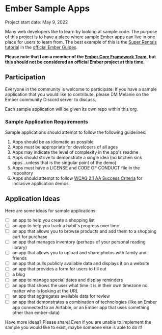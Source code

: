 # Ember Sample Apps

Project start date: May 9, 2022

Many web developers like to learn by looking at sample code. The purpose of this project is to have a place where sample Ember apps can live in one place for users to learn from. The best example of this is the [Super Rentals tutorial](https://guides.emberjs.com/release/tutorial/part-1/) in the [official Ember Guides](https://guides.emberjs.com/release/).

**Please note that I am a member of the [Ember Core Framework Team](https://emberjs.com/teams/), but this should not be considered an official Ember project at this time.**

## Participation

Everyone in the community is welcome to participate. If you have a sample application that you would like to contribute, please DM Melanie on the Ember community Discord server to discuss.

Each sample application will be given its own repo within this org.

### Sample Application Requirements

Sample applications should attempt to follow the following guidelines:

1. Apps should be as idiomatic as possible
2. Apps must be appropriate for developers of all ages
3. Apps may indicate the level of complexity in the app's readme
4. Apps should strive to demonstrate a single idea (no kitchen sink apps...unless that is the singular point of the demo)
5. Apps must have a LICENSE and CODE OF CONDUCT file in the repository 
6. Apps should attempt to follow [WCAG 2.1 AA Success Criteria](https://www.w3.org/WAI/WCAG21/quickref/) for inclusive application demos

## Application Ideas

Here are some ideas for sample applications:

- [ ] an app to help you create a shopping list
- [ ] an app to help you track a habit's progress over time
- [ ] an app that allows you to browse products and add them to a shopping cart for purchase
- [ ] an app that manages inventory (perhaps of your personal reading library)
- [ ] an app that allows you to upload and share photos with family and friends
- [ ] an app that pulls publicly available data and displays it on a website
- [ ] an app that provides a form for users to fill out
- [ ] a blog
- [ ] an app to manage special dates and display reminders
- [ ] an app that shows the user what time it is in their own timezone no matter who is looking at the URL
- [ ] an app that aggregates available data for review
- [ ] an app that demonstrates a combination of technologies (like an Ember app connected to an Airtable, or an Ember app that uses something other than ember-data)

Have more ideas? Please share! Even if you are unable to implement the sample you would like to exist, maybe someone else is able to do it!
